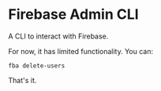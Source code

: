 # Firebase Admin CLI

A CLI to interact with Firebase.

For now, it has limited functionality. You can:

    fba delete-users

That's it.
